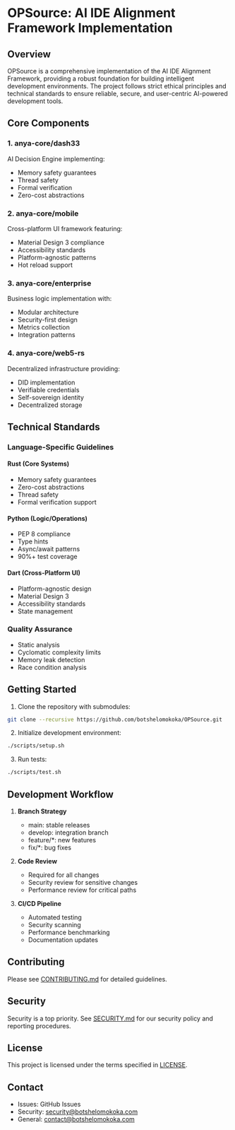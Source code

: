# OPSource: AI IDE Alignment Framework Implementation

## Overview

OPSource is a comprehensive implementation of the AI IDE Alignment Framework, providing a robust foundation for building intelligent development environments. The project follows strict ethical principles and technical standards to ensure reliable, secure, and user-centric AI-powered development tools.

## Core Components

### 1. anya-core/dash33
AI Decision Engine implementing:
- Memory safety guarantees
- Thread safety
- Formal verification
- Zero-cost abstractions

### 2. anya-core/mobile
Cross-platform UI framework featuring:
- Material Design 3 compliance
- Accessibility standards
- Platform-agnostic patterns
- Hot reload support

### 3. anya-core/enterprise
Business logic implementation with:
- Modular architecture
- Security-first design
- Metrics collection
- Integration patterns

### 4. anya-core/web5-rs
Decentralized infrastructure providing:
- DID implementation
- Verifiable credentials
- Self-sovereign identity
- Decentralized storage

## Technical Standards

### Language-Specific Guidelines

#### Rust (Core Systems)
- Memory safety guarantees
- Zero-cost abstractions
- Thread safety
- Formal verification support

#### Python (Logic/Operations)
- PEP 8 compliance
- Type hints
- Async/await patterns
- 90%+ test coverage

#### Dart (Cross-Platform UI)
- Platform-agnostic design
- Material Design 3
- Accessibility standards
- State management

### Quality Assurance
- Static analysis
- Cyclomatic complexity limits
- Memory leak detection
- Race condition analysis

## Getting Started

1. Clone the repository with submodules:
```bash
git clone --recursive https://github.com/botshelomokoka/OPSource.git
```

2. Initialize development environment:
```bash
./scripts/setup.sh
```

3. Run tests:
```bash
./scripts/test.sh
```

## Development Workflow

1. **Branch Strategy**
   - main: stable releases
   - develop: integration branch
   - feature/*: new features
   - fix/*: bug fixes

2. **Code Review**
   - Required for all changes
   - Security review for sensitive changes
   - Performance review for critical paths

3. **CI/CD Pipeline**
   - Automated testing
   - Security scanning
   - Performance benchmarking
   - Documentation updates

## Contributing

Please see [CONTRIBUTING.md](CONTRIBUTING.md) for detailed guidelines.

## Security

Security is a top priority. See [SECURITY.md](SECURITY.md) for our security policy and reporting procedures.

## License

This project is licensed under the terms specified in [LICENSE](LICENSE).

## Contact

- Issues: GitHub Issues
- Security: security@botshelomokoka.com
- General: contact@botshelomokoka.com
